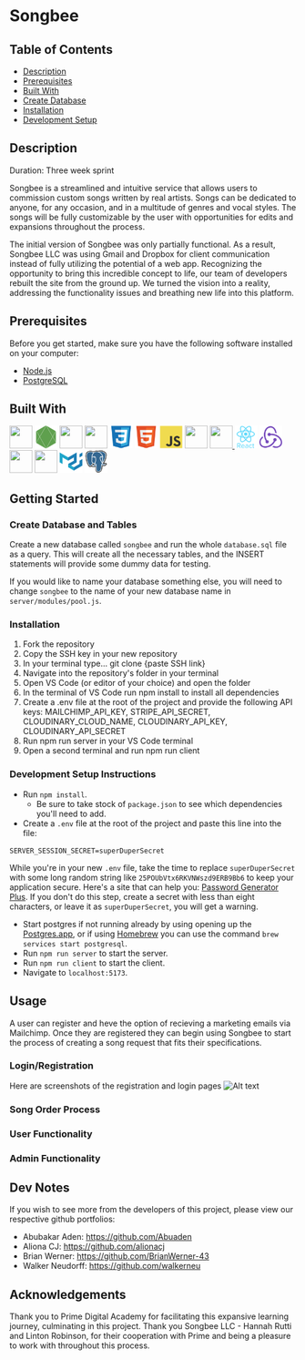 # Songbee

## Table of Contents
- [Description](#description)
- [Prerequisites](#prerequisites)
- [Built With](#built-with)
- [Create Database](#create-database-and-tables)
- [Installation](#installation)
- [Development Setup](#development-setup-instructions)

## Description

Duration: Three week sprint

Songbee is a streamlined and intuitive service that allows users to commission custom songs written by real artists. Songs can be dedicated to anyone, for any occasion, and in a multitude of genres and vocal styles. The songs will be fully customizable by the user with opportunities for edits and expansions throughout the process. 

The initial version of Songbee was only partially functional. As a result, Songbee LLC was using Gmail and Dropbox for client communication instead of fully utilizing the potential of a web app. Recognizing the opportunity to bring this incredible concept to life, our team of developers rebuilt the site from the ground up. We turned the vision into a reality, addressing the functionality issues and breathing new life into this platform.

## Prerequisites

Before you get started, make sure you have the following software installed on your computer:

- [Node.js](https://nodejs.org/en)
- [PostgreSQL](https://www.postgresql.org)

## Built With
<a href="https://github.com/"><img src="https://cdn.jsdelivr.net/gh/devicons/devicon@latest/icons/github/github-original.svg" height="40px" width="40px" /></a>
<a href="https://nodejs.org/en/"><img src="https://github.com/devicons/devicon/blob/master/icons/nodejs/nodejs-plain.svg" height="40px" width="40px" /></a>
<a href="https://vitejs.dev/"><img src="https://cdn.jsdelivr.net/gh/devicons/devicon@latest/icons/vitejs/vitejs-original.svg" height="40px" width="40px" /></a>
<a href="https://www.npmjs.com/"><img src="https://cdn.jsdelivr.net/gh/devicons/devicon@latest/icons/npm/npm-original-wordmark.svg" height="40px" width="40px" /></a>
<a href="https://www.w3schools.com/w3css/defaulT.asp"><img src="https://raw.githubusercontent.com/devicons/devicon/master/icons/css3/css3-original.svg" height="40px" width="40px" /></a>
<a href="https://www.w3schools.com/html/"><img src="https://raw.githubusercontent.com/devicons/devicon/master/icons/html5/html5-original.svg" height="40px" width="40px" /></a>
<a href="https://www.w3schools.com/js/default.asp"><img src="https://raw.githubusercontent.com/devicons/devicon/master/icons/javascript/javascript-original.svg" height="40px" width="40px" /></a>
<a href="https://www.npmjs.com/package/nodemon"><img src="https://cdn.jsdelivr.net/gh/devicons/devicon@latest/icons/nodemon/nodemon-original.svg" height="40px" width="40px" /></a>
<a href="https://cloudinary.com/"><img src="https://cdn.worldvectorlogo.com/logos/cloudinary-2.svg" height="40px" width="40px" /> </a>
<a href="https://reactjs.org/"><img src="https://raw.githubusercontent.com/devicons/devicon/master/icons/react/react-original-wordmark.svg" height="40px" width="40px" /></a>
<a href="https://redux.js.org/"><img src="https://raw.githubusercontent.com/devicons/devicon/master/icons/redux/redux-original.svg" height="40px" width="40px" /></a>
<a href="https://mailchimp.com/developer/"><img src="https://cdn2.iconfinder.com/data/icons/picons-social/57/78-mailchimp-2-1024.png" height="40px" width="40px" /></a>
<a href="https://docs.stripe.com/development"><img src="https://www.vectorlogo.zone/logos/stripe/stripe-icon.svg" height="40px" width="40px" /></a>
<a href="https://material-ui.com/"><img src="https://raw.githubusercontent.com/devicons/devicon/master/icons/materialui/materialui-original.svg" height="40px" width="40px" /></a>
<a href="https://www.postgresql.org/"><img src="https://raw.githubusercontent.com/devicons/devicon/master/icons/postgresql/postgresql-original.svg" height="40px" width="40px" /></a>

## Getting Started

### Create Database and Tables
Create a new database called `songbee` and run the whole `database.sql` file as a query.
This will create all the necessary tables, and the INSERT statements will provide some dummy data for testing.

If you would like to name your database something else, you will need to change `songbee` to the name of your new database name in `server/modules/pool.js`.

### Installation
1. Fork the repository
2. Copy the SSH key in your new repository
3. In your terminal type... git clone {paste SSH link}
4. Navigate into the repository's folder in your terminal
5. Open VS Code (or editor of your choice) and open the folder
6. In the terminal of VS Code run npm install to install all dependencies
7. Create a .env file at the root of the project and provide the following API keys:
   MAILCHIMP_API_KEY, STRIPE_API_SECRET, CLOUDINARY_CLOUD_NAME, CLOUDINARY_API_KEY, CLOUDINARY_API_SECRET
9. Run npm run server in your VS Code terminal
10. Open a second terminal and run npm run client

### Development Setup Instructions

- Run `npm install`.
    - Be sure to take stock of `package.json` to see which dependencies you'll need to add.
- Create a `.env` file at the root of the project and paste this line into the file:

```plaintext
SERVER_SESSION_SECRET=superDuperSecret
```

While you're in your new `.env` file, take the time to replace `superDuperSecret` with some long random string like `25POUbVtx6RKVNWszd9ERB9Bb6` to keep your application secure. Here's a site that can help you: [Password Generator Plus](https://passwordsgenerator.net). If you don't do this step, create a secret with less than eight characters, or leave it as `superDuperSecret`, you will get a warning.

- Start postgres if not running already by using opening up the [Postgres.app](https://postgresapp.com), or if using [Homebrew](https://brew.sh) you can use the command `brew services start postgresql`.
- Run `npm run server` to start the server.
- Run `npm run client` to start the client.
- Navigate to `localhost:5173`.


## Usage
A user can register and heve the option of recieving a marketing emails via Mailchimp. Once they are registered they can begin using Songbee to start the process of creating a song request that fits their specifications.

### Login/Registration
Here are screenshots of the registration and login pages
![Alt text](file:///Users/brianwerner/Desktop/Screenshot%202024-02-15%20at%203.43.29%E2%80%AFPM.png)

### Song Order Process

### User Functionality

### Admin Functionality


## Dev Notes
If you wish to see more from the developers of this project, please view our respective github portfolios:
- Abubakar Aden: https://github.com/Abuaden
- Aliona CJ: https://github.com/alionacj
- Brian Werner: https://github.com/BrianWerner-43
- Walker Neudorff: https://github.com/walkerneu

## Acknowledgements
Thank you to Prime Digital Academy for facilitating this expansive learning journey, culminating in this project.
Thank you Songbee LLC - Hannah Rutti and Linton Robinson, for their cooperation with Prime and being a pleasure to work with throughout this process.
